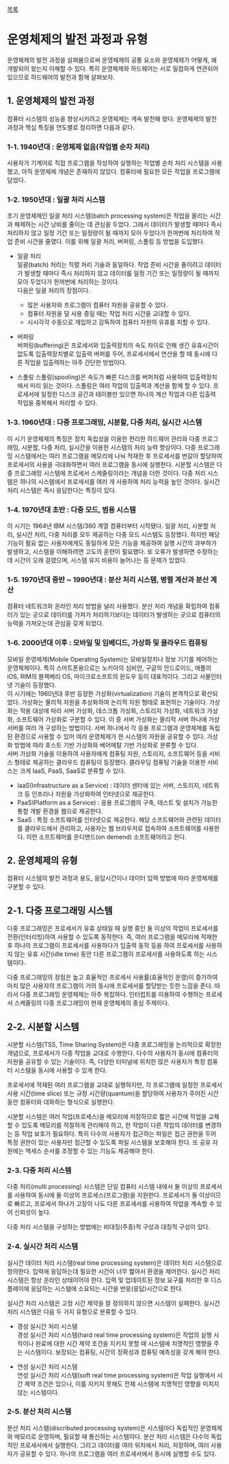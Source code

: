 [목록](https://github.com/JungInBaek/TIL/blob/main/README.md)

# 운영체제의 발전 과정과 유형

운영체제의 발전 과정을 살펴봄으로써 운영체제의 공통 요소와 운영체제가 어떻게, 왜 개발되어 왔는지 이해할 수 있다. 특히 운영체제와 하드웨어는 서로 밀접하게 연관되어 있으므로 하드웨어의 발전과 함께 살펴보자.


## 1. 운영체제의 발전 과정

컴퓨터 시스템의 성능을 향상시키려고 운영체제는 계속 발전해 왔다. 운영체제의 발전 과정과 핵심 특징을 연도별로 정리하면 다음과 같다.

### 1-1. 1940년대 : 운영체제 없음(작업별 순차 처리)
사용자가 기계어로 직접 프로그램을 작성하여 실행하는 작업별 순차 처리 시스템을 사용했고, 아직 운영체제 개념은 존재하지 않았다. 컴퓨터에 필요한 모든 작업을 프로그램에 담았다.

### 1-2. 1950년대 : 일괄 처리 시스템
초기 운영체제인 일괄 처리 시스템(batch processing system)은 작업을 올리는 시간과 해제하는 시간 낭비를 줄이는 데 관심을 두었다. 그래서 데이터가 발생할 때마다 즉시 처리하지 않고 일정 기간 또는 일정량이 될 때까지 모아 두었다가 한꺼번에 처리하여 작업 준비 시간을 줄였다. 이를 위해 일괄 처리, 버퍼링, 스풀링 등 방법을 도입했다.  
  - 일괄 처리  
  일괄(batch) 처리는 직렬 처리 기술과 동일하다. 작업 준비 시간을 줄이려고 데이터가 발생할 때마다 즉시 처리하지 않고 데이터를 일정 기간 또는 일정량이 될 때까지 모아 두었다가 한꺼번에 처리하는 것이다.  
  다음은 일괄 처리의 장점이다.
    - 많은 사용자와 프로그램이 컴퓨터 자원을 공유할 수 있다.
    - 컴퓨터 자원을 덜 사용 중일 때는 작업 처리 시간을 교대할 수 있다.
    - 시시각각 수동으로 개입하고 감독하여 컴퓨터 자원의 유휴를 피할 수 있다.

  - 버퍼링  
  버퍼링(buffering)은 프로세서와 입출력장치의 속도 차이로 인해 생긴 유휴시간이 없도록 입출력장치별로 입출력 버퍼를 두어, 프로세서에서 연산을 할 때 동시에 다른 작업을 입출력하는 아주 간단한 방법이다.

  - 스풀링
  스풀링(spooling)은 속도가 빠른 디스크를 버퍼처럼 사용하여 입출력장치에서 미리 읽는 것이다. 스풀링은 여러 작업의 입출력과 계산을 함께 할 수 있다. 프로세서에 일정한 디스크 공간과 테이블만 있으면 하나의 계산 작업과 다른 입출력 작업을 중복해서 처리할 수 있다.

### 1-3. 1960년대 : 다중 프로그래밍, 시분할, 다중 처리, 실시간 시스템
이 시기 운영체제의 특징은 장치 독립성을 이용한 편리한 하드웨어 관리와 다중 프로그래밍, 시분할, 다중 처리, 실시간을 이용한 시스템의 처리 능력 향상이다. 다중 프로그래밍 시스템에서는 여러 프로그램을 메모리에 나눠 적재한 후 프로세서를 번갈아 할당하여 프로세서의 사용을 극대화하면서 여러 프로그램을 동시에 실행한다. 시분할 시스템은 다중 프로그래밍 시스템에 프로세서 스케줄링이라는 개념을 더한 것이다. 다중 처리 시스템은 하나의 시스템에서 프로세서를 여러 개 사용하여 처리 능력을 높인 것이다. 실시간 처리 시스템은 즉시 응답한다는 특징이 있다.

### 1-4. 1970년대 초반 : 다중 모드, 범용 시스템
이 시기는 1964년 IBM 시스템/360 계열 컴퓨터부터 시작됐다. 일괄 처리, 시분할 처리, 실시간 처리, 다중 처리를 모두 제공하는 다중 모드 시스템도 등장했다. 하지만 해당 기능이 필요 없는 사용자에게도 동일하게 모든 기능을 제공하여 실행 시간의 과부하가 발생하고, 시스템을 이해하려면 고도의 훈련이 필요했다. 또 오류가 발생하면 수정하는데 시간이 오래 걸렸으며, 시스템 유지 비용이 늘어나는 등 문제가 있었다.

### 1-5. 1970년대 중반 ~ 1990년대 : 분산 처리 시스템, 병렬 계산과 분산 계산
컴퓨터 네트워크와 온라인 처리 방법을 널리 사용했다. 분산 처리 개념을 확립하여 컴퓨터가 있는 곳으로 데이터를 가져가 처리하기보다는 데이터가 발생하는 곳으로 컴퓨터의 능력을 가져오는데 관심을 갖게 되었다.

### 1-6. 2000년대 이후 : 모바일 및 임베디드, 가상화 및 클라우드 컴퓨팅
모바일 운영체제(Mobile Operating System)는 모바일장치나 정보 기기를 제어하는 운영체제이다. 특히 스마트폰용으로는 노키아의 심비안, 구글의 안드로이드, 애플의 iOS, RIM의 블랙베리 OS, 마이크로소프트의 윈도우 등이 대표적이다. 그리고 사물인터넷 기술이 등장했다.  
이 시기에는 1960년대 후반 등장한 가상화(virtualization) 기술이 본격적으로 확산되었다. 가상화는 물리적 자원을 추상화하여 논리적 자원 형태로 표현하는 기술이다. 가상화는 적용 대상에 따라 서버 가상화, 데스크톱 가상화, 스토리지 가상화, 네트워크 가상화, 소프트웨어 가상화로 구분할 수 있다. 이 중 서버 가상화는 물리적 서버 하나에 가상 서버를 여러 개 구성하는 방법이다. 서버 하나에서 각 응용 프로그램과 운영체제를 독립된 환경으로 사용할 수 있어 여러 운영체제가 한 시스템의 자원을 공유할 수 있다. 가상화 방법에 따라 호스트 기반 가상화와 베어메탈 기반 가상화로 분류할 수 있다.  
서버 가상화 기술을 이용하여 사용자에게 컴퓨팅 자원, 스토리지, 소프트웨어 등을 서비스 형태로 제공하는 클라우드 컴퓨팅이 등장했다. 클라우딩 컴퓨팅 기술을 이용한 서비스는 크게 IaaS, PaaS, SaaS로 분류할 수 있다.
  - IaaS(Infrastructure as a Service) : 데이터 센터에 있는 서버, 스토리지, 네트워크 등 인프라나 자원을 가상화하여 인터넷으로 제공한다.
  - PaaS(Platform as a Service) : 응용 프로그램의 구축, 테스트 및 설치가 가능한 통합 개발 환경을 웹으로 제공한다.
  - SaaS : 특정 소프트웨어를 인터넷으로 제공한다. 해당 소프트웨어와 관련된 데이터를 클라우드에서 관리하고, 사용자는 웹 브라우저로 접속하여 소프트웨어를 사용한다. 이런 소프트웨어를 온디맨드(on demend) 소프트웨어라고 한다.


## 2. 운영체제의 유형

컴퓨터 시스템의 발전 과정과 용도, 응답시간이나 데이터 입력 방법에 따라 운영체제를 구분할 수 있다.

## 2-1. 다중 프로그래밍 시스템
다중 프로그래밍은 프로세서가 유휴 상태일 때 실행 중인 둘 이상의 작업이 프로세서를 전환(인터리빙)하여 사용할 수 있도록 동작한다. 즉, 여러 프로그램을 메모리에 적재한 후 하나의 프로그램이 프로세서를 사용하다가 입출력 동작 등을 하여 프로세서를 사용하지 않는 유휴 시간(idle time) 동안 다른 프로그램이 프로세서를 사용하도록 하는 시스템이다.

다중 프로그래밍의 장점은 높고 효율적인 프로세서 사용률(효율적인 운영)이 증가하여 마치 많은 사용자의 프로그램이 거의 동시에 프로세서를 할당받는 듯한 느낌을 준다. 따라서 다중 프로그래밍 운영체제는 아주 복잡하다. 인터럽트를 이용하여 수행하는 프로세서 스케줄링의 다중 프로그래밍이 현재 운영체제의 중심 주제이다.

## 2-2. 시분할 시스템
시분할 시스템(TSS, Time Sharing System)은 다중 프로그래밍을 논리적으로 확장한 개념으로, 프로세서가 다중 작업을 교대로 수행한다. 다수의 사용자가 동시에 컴퓨터의 자원을 공유할 수 있는 기술이다. 즉, 다양한 터미널에 위치한 많은 사용자가 특정 컴퓨터 시스템을 동시에 사용할 수 있게 한다.

프로세서에 적재된 여러 프로그램을 교대로 실행하지만, 각 프로그램에 일정한 프로세서 사용 시간(time slice) 또는 규정 시간량(quantum)을 할당하여 사용자가 주어진 시간 동안 컴퓨터와 대화하는 형식으로 실행한다.

시분할 시스템은 여러 작업(프로세스)을 메모리에 저장하므로 짧은 시간에 작업을 교체할 수 있도록 메모리를 적절하게 관리해야 하고, 한 작업이 다른 작업의 데이터를 변경하는 등 작업 보호가 필요하다. 특히 다수의 사용자가 접근하는 파일은 접근 권한을 두어 특정 권한이 있는 사용자만 접근할 수 있도록 파일 시스템을 보호해야 한다. 또 공유 자원에는 액세스 순서를 조정할 수 있는 기능도 제공해야 한다.

### 2-3. 다중 처리 시스템
다중 처리(multi processing) 시스템은 단일 컴퓨터 시스템 내에서 둘 이상의 프로세서를 사용하여 동시에 둘 이상의 프로세스(프로그램)을 지원한다. 프로세서가 둘 이상이므로 빠르고, 프로세서 하나가 고장이 나도 다른 프로세서를 사용하여 작업을 계속할 수 있어 신뢰성이 높다.

다중 처리 시스템을 구성하는 방법에는 비대칭(주종)적 구성과 대칭적 구성이 있다.

### 2-4. 실시간 처리 시스템
실시간 데이터 처리 시스템(real time processing system)은 데이터 처리 시스템으로 정의한다. 입력에 응답하는데 필요한 시간이 너무 짧아서 환경을 제어한다. 실시간 처리 시스템은 항상 온라인 상태이어야 한다. 입력 및 업데이트된 정보 요구를 처리한 후 디스플레이에 응답하는 시스템에 소요되는 시간을 반응(응답)시간으로 한다.

실시간 처리 시스템은 고정 시간 제약을 잘 정의하지 않으면 시스템이 실패한다. 실시간 처리 시스템은 다음 두 가지 유형으로 분류할 수 있다.

- 경성 실시간 처리 시스템  
경성 실시간 처리 시스템(hard real time processing system)은 작업의 실행 시작이나 완료에 대한 시간 제약 조건을 지키지 못할 때 시스템에 치명적인 영향을 주는 시스템이다. 보장되는 컴퓨팅, 시간의 정확성과 컴퓨팅 예측성을 갖게 해야 한다.

- 연성 실시간 처리 시스템  
연성 실시간 처리 시스템(soft real time processing system)은 작업 실행에서 시간 제약 조건은 있으나, 이를 지키지 못해도 전체 시스템에 치명적인 영향을 미치지 않는 시스템이다.

### 2-5. 분산 처리 시스템
분산 처리 시스템(discributed processing system)은 시스템마다 독립적인 운영체제와 메모리로 운영하며, 필요할 때 통신하는 시스템이다. 분산 처리 시스템은 다수의 독립적인 프로세서에서 실행한다. 그리고 데이터를 여러 위치에서 처리, 저장하며, 여러 사용자가 공유할 수 있다. 하나의 프로그램을 여러 프로세서에서 동시에 실행할 수도 있다.
